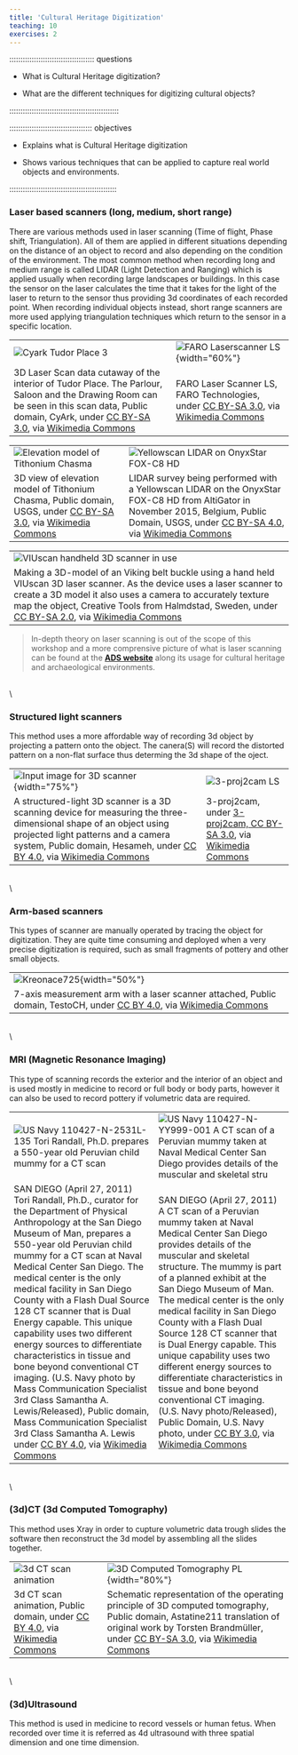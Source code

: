 ```yaml
---
title: 'Cultural Heritage Digitization'
teaching: 10
exercises: 2
---
```

:::::::::::::::::::::::::::::::::::::: questions 
- What is Cultural Heritage digitization?

- What are the different techniques for digitizing cultural objects?

:::::::::::::::::::::::::::::::::::::::::::::::::

::::::::::::::::::::::::::::::::::::: objectives
- Explains what is Cultural Heritage digitization

- Shows various techniques that can be applied to capture real world objects and environments.

<!-- - Advantages and disadvantages for the use of this techniques.-->

::::::::::::::::::::::::::::::::::::::::::::::::




### **Laser based scanners (long, medium, short range)** ###

There are various methods used in laser scanning (Time of flight, Phase shift, Triangulation). All of them are applied in different situations depending on the distance of an object to record and also depending on the condition of the environment. The most common method when recording long and medium range is called LIDAR (Light Detection and Ranging) which is applied usually when recording large landscapes or buildings. In this case the sensor on the laser calculates the time that it takes for the light of the laser to return to the sensor thus providing 3d coordinates of each recorded point.  When recording individual objects instead, short range scanners are more used applying triangulation techniques which return to the sensor in a specific location. 

|   |   |
|---|---|
| ![Cyark Tudor Place 3](https://upload.wikimedia.org/wikipedia/commons/4/4b/Cyark_Tudor_Place_3.jpg) | ![FARO Laserscanner LS](https://upload.wikimedia.org/wikipedia/commons/8/85/FARO_Laserscanner_LS.JPG){width="60%"} |
| 3D Laser Scan data cutaway of the interior of Tudor Place. The Parlour, Saloon and the Drawing Room can be seen in this scan data, Public domain, CyArk, under [CC BY-SA 3.0](https://creativecommons.org/licenses/by-sa/3.0), via [Wikimedia Commons](https://commons.wikimedia.org/wiki/File:Cyark_Tudor_Place_3.jpg) |FARO Laser Scanner LS, FARO Technologies, under [ CC BY-SA 3.0](https://creativecommons.org/licenses/by-sa/3.0), via [Wikimedia Commons](https://commons.wikimedia.org/wiki/File:FARO_Laserscanner_LS.JPG) | 


|   |   |
|---|---|
| ![Elevation model of Tithonium Chasma](https://upload.wikimedia.org/wikipedia/commons/f/ff/Mtm-05277e_3d.png) | ![Yellowscan LIDAR on OnyxStar FOX-C8 HD](https://upload.wikimedia.org/wikipedia/commons/2/2c/Yellowscan_LIDAR_on_OnyxStar_FOX-C8_HD.jpg) |
| 3D view of elevation model of Tithonium Chasma, Public domain, USGS, under [CC BY-SA 3.0](https://creativecommons.org/licenses/by-sa/3.0), via [Wikimedia Commons](https://commons.wikimedia.org/wiki/File:Mtm-05277e_3d.png) | LIDAR survey being performed with a Yellowscan LIDAR on the OnyxStar FOX-C8 HD from AltiGator in November 2015, Belgium, Public Domain, USGS, under [CC BY-SA 4.0](https://creativecommons.org/licenses/by-sa/4.0), via [Wikimedia Commons](https://commons.wikimedia.org/wiki/File:Yellowscan_LIDAR_on_OnyxStar_FOX-C8_HD.jpg) 

|   |
|---|
| ![VIUscan handheld 3D scanner in use](https://upload.wikimedia.org/wikipedia/commons/2/26/VIUscan_handheld_3D_scanner_in_use.jpg) |
| Making a 3D-model of an Viking belt buckle using a hand held VIUscan 3D laser scanner. As the device uses a laser scanner to create a 3D model it also uses a camera to accurately texture map the object, Creative Tools from Halmdstad, Sweden, under [CC BY-SA 2.0](https://creativecommons.org/licenses/by-sa/2.0), via [Wikimedia Commons](https://commons.wikimedia.org/wiki/File:VIUscan_handheld_3D_scanner_in_use.jpg) |


> In-depth theory on laser scanning is out of the scope of this workshop and a more comprensive picture of what is laser scanning can be found at the [**ADS website**](https://archaeologydataservice.ac.uk/help-guidance/guides-to-good-practice/data-collection-and-fieldwork/laser-scanning-for-archaeology/introduction/what-is-laser-scanning/) along its usage for cultural heritage and archaeological environments.

\
\

### **Structured light scanners** ###
This method uses a more affordable way of recording 3d object by projecting a pattern onto the object. The canera(S) will record the distorted pattern on a non-flat surface thus determing the 3d shape of the oject.

|   |   |
|---|---|
| ![Input image for 3D scanner](https://upload.wikimedia.org/wikipedia/commons/0/09/Input_image_for_3D_scanner.png){width="75%"} | ![3-proj2cam LS](https://upload.wikimedia.org/wikipedia/commons/thumb/a/aa/3-proj2cam.svg/1920px-3-proj2cam.svg.png?20080805004252) |
| A structured-light 3D scanner is a 3D scanning device for measuring the three-dimensional shape of an object using projected light patterns and a camera system, Public domain, Hesameh, under [ CC BY 4.0](https://creativecommons.org/licenses/by-sa/4.0), via [Wikimedia Commons](https://commons.wikimedia.org/wiki/File:Input_image_for_3D_scanner.png) |3-proj2cam, under [3-proj2cam, CC BY-SA 3.0](https://creativecommons.org/licenses/by-sa/3.0), via [Wikimedia Commons](https://commons.wikimedia.org/wiki/File:3-proj2cam.svg) | 
\
\

### **Arm-based scanners** ###
This types of scanner are manually operated by tracing the object for digitization. They are quite time consuming and deployed when a very precise digitization is required, such as small fragments of pottery and other small objects.

|   |
|---|
| ![Kreonace725](https://upload.wikimedia.org/wikipedia/commons/3/39/Kreonace725.jpg){width="50%"} | 
|  7-axis measurement arm with a laser scanner attached, Public domain, TestoCH, under [CC BY 4.0](https://creativecommons.org/licenses/by-sa/4.0), via [Wikimedia Commons](https://commons.wikimedia.org/wiki/File:Kreonace725.jpg) |
\
\

### **MRI (Magnetic Resonance Imaging)**
This type of scanning records the exterior and the interior of an object and is used mostly in medicine to record  or full body or body parts, however it can also be used to record pottery if volumetric data are required.

|   |   |
|---|---|
| ![US Navy 110427-N-2531L-135 Tori Randall, Ph.D. prepares a 550-year old Peruvian child mummy for a CT scan](https://upload.wikimedia.org/wikipedia/commons/9/9a/US_Navy_110427-N-2531L-135_Tori_Randall%2C_Ph.D._prepares_a_550-year_old_Peruvian_child_mummy_for_a_CT_scan.jpg) | ![US Navy 110427-N-YY999-001 A CT scan of a Peruvian mummy taken at Naval Medical Center San Diego provides details of the muscular and skeletal stru](https://upload.wikimedia.org/wikipedia/commons/7/78/US_Navy_110427-N-YY999-001_A_CT_scan_of_a_Peruvian_mummy_taken_at_Naval_Medical_Center_San_Diego_provides_details_of_the_muscular_and_skeletal_stru.jpg) |
| SAN DIEGO (April 27, 2011) Tori Randall, Ph.D., curator for the Department of Physical Anthropology at the San Diego Museum of Man, prepares a 550-year old Peruvian child mummy for a CT scan at Naval Medical Center San Diego. The medical center is the only medical facility in San Diego County with a Flash Dual Source 128 CT scanner that is Dual Energy capable. This unique capability uses two different energy sources to differentiate characteristics in tissue and bone beyond conventional CT imaging. (U.S. Navy photo by Mass Communication Specialist 3rd Class Samantha A. Lewis/Released), Public domain, Mass Communication Specialist 3rd Class Samantha A. Lewis under [CC BY 4.0](https://creativecommons.org/licenses/by-sa/4.0), via [Wikimedia Commons](https://commons.wikimedia.org/wiki/File:US_Navy_110427-N-2531L-135_Tori_Randall,_Ph.D._prepares_a_550-year_old_Peruvian_child_mummy_for_a_CT_scan.jpg) |SAN DIEGO (April 27, 2011) A CT scan of a Peruvian mummy taken at Naval Medical Center San Diego provides details of the muscular and skeletal structure. The mummy is part of a planned exhibit at the San Diego Museum of Man. The medical center is the only medical facility in San Diego County with a Flash Dual Source 128 CT scanner that is Dual Energy capable. This unique capability uses two different energy sources to differentiate characteristics in tissue and bone beyond conventional CT imaging. (U.S. Navy photo/Released), Public Domain, U.S. Navy photo, under [CC BY 3.0](https://creativecommons.org/licenses/by-sa/3.0), via [Wikimedia Commons](https://commons.wikimedia.org/wiki/File:US_Navy_110427-N-YY999-001_A_CT_scan_of_a_Peruvian_mummy_taken_at_Naval_Medical_Center_San_Diego_provides_details_of_the_muscular_and_skeletal_stru.jpg) | 
\
\

### **(3d)CT (3d Computed Tomography)** ###
This method uses Xray in order to cupture volumetric data trough slides the software then reconstruct the 3d model by assembling all the slides together.

|   |   |
|---|---|
| ![3d CT scan animation](https://upload.wikimedia.org/wikipedia/commons/6/68/3d_CT_scan_animation.gif) | ![3D Computed Tomography PL](https://upload.wikimedia.org/wikipedia/commons/8/86/3D_Computed_Tomography_PL.png){width="80%"} | 
| 3d CT scan animation, Public domain, under [CC BY 4.0](https://creativecommons.org/licenses/by-sa/4.0), via [Wikimedia Commons](https://commons.wikimedia.org/wiki/File:3d_CT_scan_animation.gif) |Schematic representation of the operating principle of 3D computed tomography, Public domain, Astatine211 translation of original work by Torsten Brandmüller, under [CC BY-SA 3.0](https://creativecommons.org/licenses/by-sa/3.0), via [Wikimedia Commons](https://commons.wikimedia.org/wiki/File:3D_Computed_Tomography_PL.png) |
\
\

### **(3d)Ultrasound** ###
This method is used in medicine to record vessels or human fetus. When recorded over time it is referred as 4d ultrasound with three spatial dimension and one time dimension.
<!--
|   |   |
|---|---|
| ![3dultrasound 20 weeks](https://upload.wikimedia.org/wikipedia/commons/b/bf/3dultrasound_20_weeks.jpg) | ![CRL Crown rump length 12 weeks ecografia Dr. Wolfgang Moroder](https://upload.wikimedia.org/wikipedia/commons/c/c7/CRL_Crown_rump_length_12_weeks_ecografia_Dr._Wolfgang_Moroder.jpg){width="80%"} | 
| A 3D ultrasound taken of a fetus at 20 weeks, Public domain, Staecker, under [CC BY 3.0](https://creativecommons.org/licenses/by-sa/3.0), via [Wikimedia Commons](https://commons.wikimedia.org/wiki/File:3dultrasound_20_weeks.jpg) |Ultrasound image of the foetus a 30 weeks of pregnancy in a sagittal scan. Measurements of fetal Crown Rump Lenght (CRL), Public domain, Wolfgang Moroder, under [CC BY-SA 3.0](https://creativecommons.org/licenses/by-sa/3.0), via [Wikimedia Commons](https://commons.wikimedia.org/wiki/File:CRL_Crown_rump_length_12_weeks_ecografia_Dr._Wolfgang_Moroder.jpg) |-->
